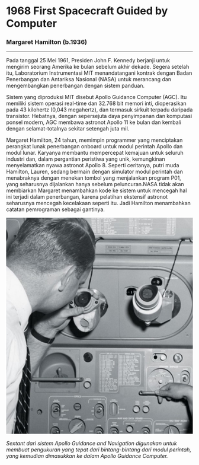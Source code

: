 # __1968 First Spacecraft Guided by Computer__
### __Margaret Hamilton__ (b.1936) 
___
Pada tanggal 25 Mei 1961, Presiden John F. Kennedy berjanji untuk mengirim seorang Amerika ke bulan sebelum akhir dekade. Segera setelah itu, Laboratorium Instrumentasi MIT menandatangani kontrak dengan Badan Penerbangan dan Antariksa Nasional (NASA) untuk merancang dan mengembangkan penerbangan dengan sistem panduan.

Sistem yang diproduksi MIT disebut Apollo Guidance Computer (AGC). Itu memiliki sistem operasi real-time dan 32.768 bit memori inti, dioperasikan pada 43 kilohertz (0,043 megahertz), dan termasuk sirkuit terpadu daripada transistor. Hebatnya, dengan sepersejuta daya penyimpanan dan komputasi ponsel modern, AGC membawa astronot Apollo 11 ke bulan dan kembali dengan selamat-totalnya sekitar setengah juta mil.

Margaret Hamilton, 24 tahun, memimpin programmer yang menciptakan perangkat lunak penerbangan onboard untuk modul perintah Apollo dan modul lunar. Karyanya membantu mempercepat kemajuan untuk seluruh industri dan, dalam pergantian peristiwa yang unik, kemungkinan menyelamatkan nyawa astronot Apollo 8. Seperti ceritanya, putri muda Hamilton, Lauren, sedang bermain dengan simulator modul perintah dan menabraknya dengan menekan tombol yang menjalankan program P01, yang seharusnya dijalankan hanya sebelum peluncuran.NASA tidak akan membiarkan Margaret menambahkan kode ke sistem untuk mencegah hal ini terjadi dalam penerbangan, karena pelatihan ekstensif astronot seharusnya mencegah kecelakaan seperti itu. Jadi Hamilton menambahkan catatan pemrograman sebagai gantinya.

![AGC program](res/AGC.jpg)

*Sextant dari sistem Apollo Guidance and Navigation digunakan untuk membuat pengukuran yang tepat dari bintang-bintang dari modul perintah, yang kemudian dimasukkan ke dalam Apollo Guidance Computer.*
